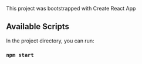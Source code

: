This project was bootstrapped with Create React App

## Available Scripts

In the project directory, you can run:

### `npm start`

    
